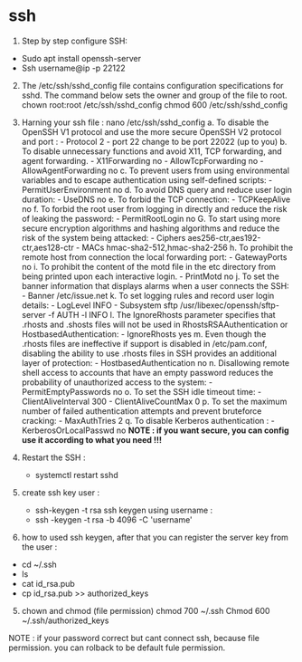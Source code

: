 # ssh
1. Step by step configure SSH:
 - Sudo apt install openssh-server
 - Ssh username@ip -p 22122 
2. The /etc/ssh/sshd_config file contains configuration specifications for sshd. The
command below sets the owner and group of the file to root.
chown root:root /etc/ssh/sshd_config
chmod 600 /etc/ssh/sshd_config
3. Harning your ssh file : nano /etc/ssh/sshd_config
    a. To disable the OpenSSH V1 protocol and use the more secure OpenSSH V2
       protocol and port :
       - Protocol 2
       - port 22 change to be port 22022 (up to you)
    b. To disable unnecessary functions and avoid X11, TCP forwarding, and agent
        forwarding.
        - X11Forwarding no
        - AllowTcpForwarding no
        - AllowAgentForwarding no
     c. To prevent users from using environmental variables and to escape authentication
        using self-defined scripts:
        - PermitUserEnvironment no
     d. To avoid DNS query and reduce user login duration:
        - UseDNS no
     e. To forbid the TCP connection:
        - TCPKeepAlive no
     f. To forbid the root user from logging in directly and reduce the risk of leaking the
         password:
        - PermitRootLogin no
     G. To start using more secure encryption algorithms and hashing algorithms and
        reduce the risk of the system being attacked:
        - Ciphers aes256-ctr,aes192-ctr,aes128-ctr
        - MACs hmac-sha2-512,hmac-sha2-256
    h. To prohibit the remote host from connection the local forwarding port:
        - GatewayPorts no
    i. To prohibit the content of the motd file in the etc directory from being printed upon
        each interactive login.
        - PrintMotd no
    j. To set the banner information that displays alarms when a user connects the SSH:
        - Banner /etc/issue.net
    k. To set logging rules and record user login details:
        - LogLevel INFO
        - Subsystem sftp /usr/libexec/openssh/sftp-server -f AUTH -l INFO
    l. The IgnoreRhosts parameter specifies that .rhosts and .shosts files will not be used
       in RhostsRSAAuthentication or HostbasedAuthentication:
        - IgnoreRhosts yes
    m. Even though the .rhosts files are ineffective if support is disabled in /etc/pam.conf,
        disabling the ability to use .rhosts files in SSH provides an additional layer of protection:
        - HostbasedAuthentication no
    n. Disallowing remote shell access to accounts that have an empty password reduces the probability of unauthorized access to          the system:
        - PermitEmptyPasswords no
    o. To set the SSH idle timeout time:
        - ClientAliveInterval 300
        - ClientAliveCountMax 0
    p. To set the maximum number of failed authentication attempts and prevent bruteforce cracking:
        - MaxAuthTries 2
    q. To disable Kerberos authentication :
        - KerberosOrLocalPasswd no
**NOTE : if you want secure, you can config use it according to what you need !!!**

4. Restart the SSH :
    - systemctl restart sshd
5. create ssh key user : 
    - ssh-keygen -t rsa
  ssh keygen using username :
    - ssh -keygen -t rsa -b 4096 -C 'username'

4. how to used ssh keygen, after that you can register the server key from the user :
  - cd ~/.ssh
  - ls
  - cat id_rsa.pub 
  - cp id_rsa.pub >> authorized_keys
5. chown and chmod (file permission) 
    chmod 700 ~/.ssh
    Chmod 600 ~/.ssh/authorized_keys
    
 NOTE : if your password correct but cant connect ssh, because file permission. you can rolback to be default fule permission.
